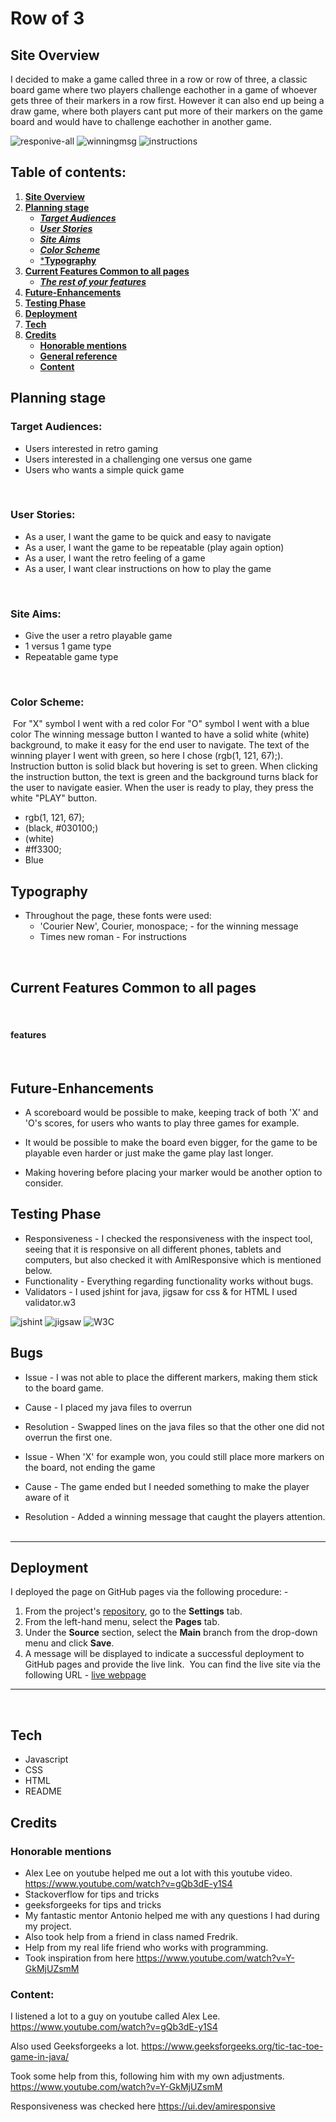 # **Row of 3**
## **Site Overview**
I decided to make a game called three in a row or row of three, a classic board game where two players challenge eachother in a game of whoever gets three of their markers in a row first.
However it can also end up being a draw game, where both players cant put more of their markers on the game board and would have to challenge eachother in another game.

![responive-all](/assets/images/Responsive.all.png)
![winningmsg](/assets/images/Winning%20screen.png)​
![instructions](/assets/images/Instructions.png)

## Table of contents:
1. [**Site Overview**](#site-overview)
1. [**Planning stage**](#planning-stage)
    * [***Target Audiences***](#target-audiences)
    * [***User Stories***](#user-stories)
    * [***Site Aims***](#site-aims)
    * [***Color Scheme***](#color-scheme)
    * [***Typography**](#typography)
1. [**Current Features Common to all pages**](#current-features-common-to-all-pages)
    * [***The rest of your features***](#features)
1. [**Future-Enhancements**](#future-enhancements)
1. [**Testing Phase**](#testing-phase)
1. [**Deployment**](#deployment)
1. [**Tech**](#tech)
1. [**Credits**](#credits)
    * [**Honorable mentions**](#honorable-mentions)
    * [**General reference**](#general-reference)
    * [**Content**](#content)
​
## **Planning stage**

### **Target Audiences:**
* Users interested in retro gaming 
* Users interested in a challenging one versus one game
* Users who wants a simple quick game

​
### **User Stories:**
* As a user, I want the game to be quick and easy to navigate
* As a user, I want the game to be repeatable (play again option)
* As a user, I want the retro feeling of a game
* As a user, I want clear instructions on how to play the game

​
### **Site Aims:**
* Give the user a retro playable game
* 1 versus 1 game type
* Repeatable game type

​
### **Color Scheme:**
​
For "X" symbol I went with a red color
For "O" symbol I went with a blue color
The winning message button I wanted to have a solid white (white) background, to make it easy for the end user to navigate.
The text of the winning player I went with green, so here I chose (rgb(1, 121, 67);).
Instruction button is solid black but hovering is set to green.
When clicking the instruction button, the text is green and the background turns black for the user to navigate easier.
When the user is ready to play, they press the white "PLAY" button.

* rgb(1, 121, 67);
* (black, #030100;)
* (white)
* #ff3300;
* Blue
​

## **Typography**
* Throughout the page, these fonts were used:
  * 'Courier New', Courier, monospace; - for the winning message
  * Times new roman - For instructions

​
## **Current Features Common to all pages**
​
#### **features**
​
## **Future-Enhancements**
* A scoreboard would be possible to make, keeping track of both 'X' and 'O's scores, for users who wants to play three games for example.
​
* It would be possible to make the board even bigger, for the game to be playable even harder or just make the game play last longer.

* Making hovering before placing your marker would be another option to consider.
​

## **Testing Phase**
* Responsiveness -  I checked the responsiveness with the inspect tool, seeing that it is responsive on all different phones, tablets and computers, but also checked it with AmIResponsive which is mentioned below.
​
* Functionality - Everything regarding functionality works without bugs.
​
* Validators - I used jshint for java, jigsaw for css & for HTML I used validator.w3

![jshint](/assets/images/jshint.png)
![jigsaw](/assets/images/Jigsaw.png)
![W3C](/assets/images/W3C.html.png)

## **Bugs**
* Issue - I was not able to place the different markers, making them stick to the board game.
* Cause - I placed my java files to overrun
* Resolution - Swapped lines on the java files so that the other one did not overrun the first one.

* Issue - When 'X' for example won, you could still place more markers on the board, not ending the game
* Cause - The game ended but I needed something to make the player aware of it
* Resolution - Added a winning message that caught the players attention.
​
***
## **Deployment**
I deployed the page on GitHub pages via the following procedure: -
​
1. From the project's [repository](https://github.com/Gomsur/Project-2), go to the **Settings** tab.
2. From the left-hand menu, select the **Pages** tab.
3. Under the **Source** section, select the **Main** branch from the drop-down menu and click **Save**.
4. A message will be displayed to indicate a successful deployment to GitHub pages and provide the live link.
​
You  can find the live site via the following URL - [live webpage](https://gomsur.github.io/Project-2/)
***
​
## **Tech**
- Javascript
- CSS
- HTML
- README
​

## **Credits**
### **Honorable mentions**
* Alex Lee on youtube helped me out a lot with this youtube video. https://www.youtube.com/watch?v=gQb3dE-y1S4
* Stackoverflow for tips and tricks
* geeksforgeeks for tips and tricks
* My fantastic mentor Antonio helped me with any questions I had during my project.
* Also took help from a friend in class named Fredrik.
* Help from my real life friend who works with programming.
* Took inspiration from here https://www.youtube.com/watch?v=Y-GkMjUZsmM

### **Content:**
I listened a lot to a guy on youtube called Alex Lee.
https://www.youtube.com/watch?v=gQb3dE-y1S4

Also used Geeksforgeeks a lot.
https://www.geeksforgeeks.org/tic-tac-toe-game-in-java/

Took some help from this, following him with my own adjustments.
https://www.youtube.com/watch?v=Y-GkMjUZsmM

Responsiveness was checked here
https://ui.dev/amiresponsive
​